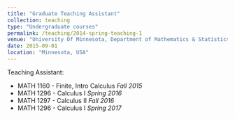 ```yaml
---
title: "Graduate Teaching Assistant"
collection: teaching
type: "Undergraduate courses"
permalink: /teaching/2014-spring-teaching-1
venue: "University Of Minnesota, Department of Mathematics & Statistics "
date: 2015-09-01
location: "Minnesota, USA"
---
```


Teaching Assistant:
- MATH 1160 - Finite, Intro Calculus *Fall 2015*
- MATH 1296 - Calculus I *Spring 2016*
- MATH 1297 - Calculus II *Fall 2016*
- MATH 1296 - Calculus I *Spring 2017*
